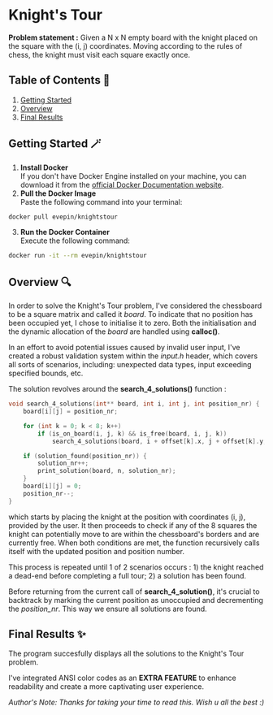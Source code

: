 ﻿# Knight's Tour

**Problem statement :** Given a N x N empty board with the knight placed on the square 
with the (i, j) coordinates. Moving according to the rules of chess, the knight must 
visit each square exactly once.

## Table of Contents 📃
1. [Getting Started](#getting-started)
2. [Overview](#overview)
3. [Final Results](#final-results)

<a name="getting-started"></a>
## Getting Started 🪄
1. **Install Docker**\
If you don't have Docker Engine installed on your machine, you can download it from the [official Docker Documentation website](https://docs.docker.com/engine/install/).
2. **Pull the Docker Image**\
Paste the following command into your terminal:
```bash
docker pull evepin/knightstour
```
3. **Run the Docker Container**\
Execute the following command:
```bash
docker run -it --rm evepin/knightstour
```

<a name="overview"></a>
## Overview 🔍
In order to solve the Knight's Tour problem, I've considered the chessboard 
to be a square matrix and called it *board*. To indicate that no position has 
been occupied yet, I chose to initialise it to zero. Both the initialisation 
and the dynamic allocation of the *board* are handled using **calloc()**.

In an effort to avoid potential issues caused by invalid user input, I've 
created a robust validation system within the *input.h* header, which covers 
all sorts of scenarios, including: unexpected data types, input exceeding 
specified bounds, etc.

The solution revolves around the **search_4_solutions()** function :
```c
void search_4_solutions(int** board, int i, int j, int position_nr) {
	board[i][j] = position_nr;

	for (int k = 0; k < 8; k++)
		if (is_on_board(i, j, k) && is_free(board, i, j, k))
			search_4_solutions(board, i + offset[k].x, j + offset[k].y, position_nr + 1);

	if (solution_found(position_nr)) {
		solution_nr++;
		print_solution(board, n, solution_nr);
	}
	board[i][j] = 0;
	position_nr--;
}
```
which starts by placing the knight at the position with coordinates (i, j), 
provided by the user. It then proceeds to check if any of the 8 squares the 
knight can potentially move to are within the chessboard's borders and are 
currently free. When both conditions are met, the function recursively calls 
itself with the updated position and position number.

This process is repeated until 1 of 2 scenarios occurs : 1) the knight reached a 
dead-end before completing a full tour; 2) a solution has been found.

Before returning from the current call of **search_4_solution()**,  it's crucial 
to backtrack by marking the current position as unoccupied and decrementing the *position_nr*. This way we ensure all solutions are found.

<a name="Final Results"></a>

## Final Results ✨
The program succesfully displays all the solutions to the Knight's Tour problem.

I've integrated ANSI color codes as an **EXTRA FEATURE** to enhance readability 
and create a more captivating user experience.

*Author's Note: Thanks for taking your time to read this. Wish u all the best :)*

